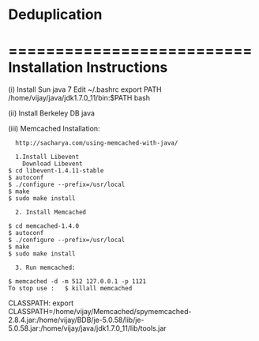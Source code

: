 Deduplication
=============

==========================
Installation Instructions
==========================
(i)   Install Sun java 7 
      Edit ~/.bashrc
      export PATH /home/vijay/java/jdk1.7.0_11/bin:$PATH
      bash

(ii)  Install Berkeley DB java
            
(iii) Memcached Installation:

      http://sacharya.com/using-memcached-with-java/

      1.Install Libevent
        Download Libevent
	$ cd libevent-1.4.11-stable
	$ autoconf
	$ ./configure --prefix=/usr/local
	$ make
	$ sudo make install

      2. Install Memcached

	$ cd memcached-1.4.0
	$ autoconf
	$ ./configure --prefix=/usr/local
	$ make
	$ sudo make install

      3. Run memcached:

	$ memcached -d -m 512 127.0.0.1 -p 1121
	To stop use :   $ killall memcached

   CLASSPATH:
   export CLASSPATH=/home/vijay/Memcached/spymemcached-2.8.4.jar:/home/vijay/BDB/je-5.0.58/lib/je-5.0.58.jar:/home/vijay/java/jdk1.7.0_11/lib/tools.jar
